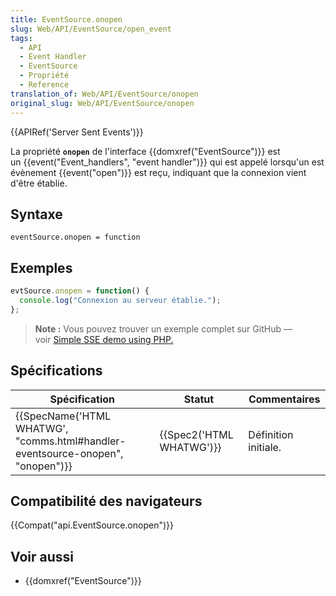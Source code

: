 ```yaml
---
title: EventSource.onopen
slug: Web/API/EventSource/open_event
tags:
  - API
  - Event Handler
  - EventSource
  - Propriété
  - Reference
translation_of: Web/API/EventSource/onopen
original_slug: Web/API/EventSource/onopen
---
```

{{APIRef('Server Sent Events')}}

La propriété **`onopen`** de l'interface {{domxref("EventSource")}} est un {{event("Event_handlers", "event handler")}} qui est appelé lorsqu'un est évènement {{event("open")}} est reçu, indiquant que la connexion vient d'être établie.

## Syntaxe

    eventSource.onopen = function

## Exemples

```js
evtSource.onopen = function() {
  console.log("Connexion au serveur établie.");
};
```

> **Note :** Vous pouvez trouver un exemple complet sur GitHub — voir [Simple SSE demo using PHP.](https://github.com/mdn/dom-examples/tree/master/server-sent-events)

## Spécifications

| Spécification                                                                                            | Statut                           | Commentaires         |
| -------------------------------------------------------------------------------------------------------- | -------------------------------- | -------------------- |
| {{SpecName('HTML WHATWG', "comms.html#handler-eventsource-onopen", "onopen")}} | {{Spec2('HTML WHATWG')}} | Définition initiale. |

## Compatibilité des navigateurs

{{Compat("api.EventSource.onopen")}}

## Voir aussi

- {{domxref("EventSource")}}
